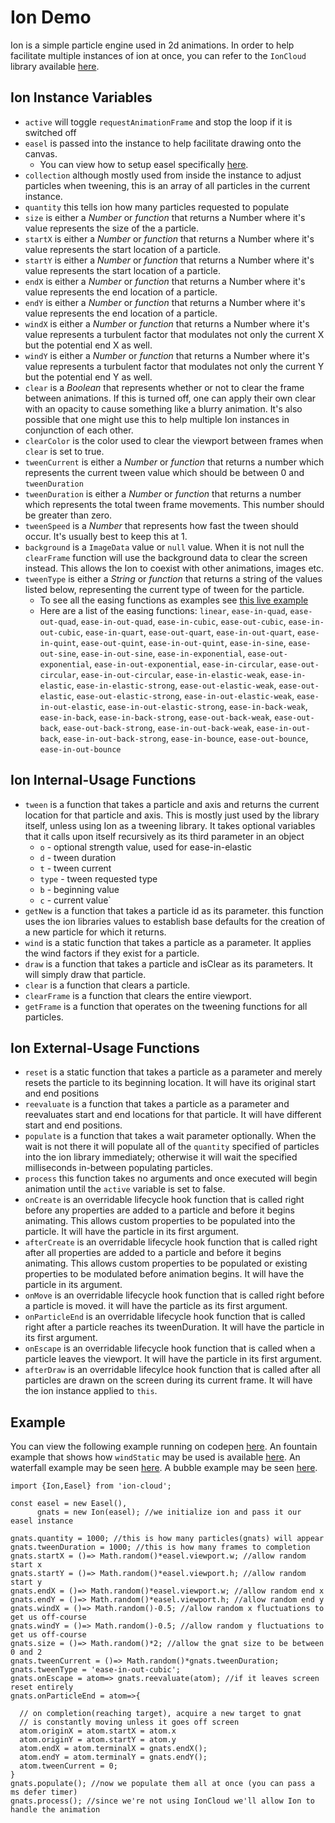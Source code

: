 # Ion Demo
Ion is a simple particle engine used in 2d animations. In order to help facilitate multiple instances of ion at once, you can refer to the `IonCloud` library available [here](https://github.com/NathanielInman/ion-cloud).

## Ion Instance Variables
- `active` will toggle `requestAnimationFrame` and stop the loop if it is switched off
- `easel` is passed into the instance to help facilitate drawing onto the canvas.
  - You can view how to setup easel specifically [here](https://github.com/NathanielInman/ion-cloud#easel-setup).
- `collection` although mostly used from inside the instance to adjust particles when tweening, this is an array of all particles in the current instance.
- `quantity` this tells ion how many particles requested to populate
- `size` is either a *Number* or *function* that returns a Number where it's value represents the size of the a particle.
- `startX` is either a *Number* or *function* that returns a Number where it's value represents the start location of a particle.
- `startY` is either a *Number* or *function* that returns a Number where it's value represents the start location of a particle.
- `endX` is either a *Number* or *function* that returns a Number where it's value represents the end location of a particle.
- `endY` is either a *Number* or *function* that returns a Number where it's value represents the end location of a particle.
- `windX` is either a *Number* or *function* that returns a Number where it's value represents a turbulent factor that modulates not only the current X but the potential end X as well.
- `windY` is either a *Number* or *function* that returns a Number where it's value represents a turbulent factor that modulates not only the current Y but the potential end Y as well.
- `clear` is a *Boolean* that represents whether or not to clear the frame between animations. If this is turned off, one can apply their own clear with an opacity to cause something like a blurry animation. It's also possible that one might use this to help multiple Ion instances in conjunction of each other.
- `clearColor` is the color used to clear the viewport between frames when `clear` is set to true.
- `tweenCurrent` is either a *Number* or *function* that returns a number which represents the current tween value which should be between 0 and `tweenDuration`
- `tweenDuration` is either a *Number* or *function* that returns a number which represents the total tween frame movements. This number should be greater than zero.
- `tweenSpeed` is a *Number* that represents how fast the tween should occur. It's usually best to keep this at 1.
- `background` is a `ImageData` value or `null` value. When it is not null the `clearFrame` function will use the background data to clear the screen instead. This allows the Ion to coexist with other animations, images etc.
- `tweenType` is either a *String* or *function* that returns a string of the values listed below, representing the current type of tween for the particle.
  - To see all the easing functions as examples see [this live example](https://codepen.io/NathanielInman/pen/gKLNQE/)
  - Here are a list of the easing functions: `linear`, `ease-in-quad`, `ease-out-quad`, `ease-in-out-quad`, `ease-in-cubic`, `ease-out-cubic`, `ease-in-out-cubic`, `ease-in-quart`, `ease-out-quart`, `ease-in-out-quart`, `ease-in-quint`, `ease-out-quint`, `ease-in-out-quint`, `ease-in-sine`, `ease-out-sine`, `ease-in-out-sine`, `ease-in-exponential`, `ease-out-exponential`, `ease-in-out-exponential`, `ease-in-circular`, `ease-out-circular`, `ease-in-out-circular`, `ease-in-elastic-weak`, `ease-in-elastic`, `ease-in-elastic-strong`, `ease-out-elastic-weak`, `ease-out-elastic`, `ease-out-elastic-strong`, `ease-in-out-elastic-weak`, `ease-in-out-elastic`, `ease-in-out-elastic-strong`, `ease-in-back-weak`, `ease-in-back`, `ease-in-back-strong`, `ease-out-back-weak`, `ease-out-back`, `ease-out-back-strong`, `ease-in-out-back-weak`, `ease-in-out-back`, `ease-in-out-back-strong`, `ease-in-bounce`, `ease-out-bounce`, `ease-in-out-bounce`

## Ion Internal-Usage Functions
  - `tween` is a function that takes a particle and axis and returns the current location for that particle and axis. This is mostly just used by the library itself, unless using Ion as a tweening library. It takes optional variables that it calls upon itself recursively as its third parameter in an object
    - `o` - optional strength value, used for ease-in-elastic
    - `d` - tween duration
    - `t` - tween current
    - `type` - tween requested type
    - `b` - beginning value
    - `c` - current value`
  - `getNew` is a function that takes a particle id as its parameter. this function uses the ion libraries values to establish base defaults for the creation of a new particle for which it returns.
  - `wind` is a static function that takes a particle as a parameter. It applies the wind factors if they exist for a particle.
  - `draw` is a function that takes a particle and isClear as its parameters. It will simply draw that particle.
  - `clear` is a function that clears a particle.
  - `clearFrame` is a function that clears the entire viewport.
  - `getFrame` is a function that operates on the tweening functions for all particles.

## Ion External-Usage Functions
  - `reset` is a static function that takes a particle as a parameter and merely resets the particle to its beginning location. It will have its original start and end positions
  - `reevaluate` is a function that takes a particle as a parameter and reevaluates start and end locations for that particle. It will have different start and end positions.
  - `populate` is a function that takes a wait parameter optionally. When the wait is not there it will populate all of the `quantity` specified of particles into the ion library immediately; otherwise it will wait the specified milliseconds in-between populating particles.
  - `process` this function takes no arguments and once executed will begin animation until the `active` variable is set to false.
  - `onCreate` is an overridable lifecycle hook function that is called right before any properties are added to a particle and before it begins animating. This allows custom properties to be populated into the particle. It will have the particle in its first argument.
  - `afterCreate` is an overridable lifecycle hook function that is called right after all properties are added to a particle and before it begins animating. This allows custom properties to be populated or existing properties to be modulated before animation begins. It will have the particle in its argument.
  - `onMove` is an overridable lifecycle hook function that is called right before a particle is moved. it will have the particle as its first argument.
  - `onParticleEnd` is an overridable lifecycle hook function that is called right after a particle reaches its tweenDuration. It will have the particle in its first argument.
  - `onEscape` is an overridable lifecycle hook function that is called when a particle leaves the viewport. It will have the particle in its first argument.
  - `afterDraw` is an overridable lifecylce hook function that is called after all particles are drawn on the screen during its current frame. It will have the ion instance applied to `this`.

## Example

You can view the following example running on codepen [here](https://codepen.io/NathanielInman/pen/ogYjwE).
An fountain example that shows how `windStatic` may be used is available [here](https://codepen.io/NathanielInman/pen/LEbpye).
An waterfall example may be seen [here](https://codepen.io/NathanielInman/pen/yyVYXe).
A bubble example may be seen [here](https://codepen.io/NathanielInman/pen/pKyNVb).

```
import {Ion,Easel} from 'ion-cloud';

const easel = new Easel(),
      gnats = new Ion(easel); //we initialize ion and pass it our easel instance

gnats.quantity = 1000; //this is how many particles(gnats) will appear
gnats.tweenDuration = 1000; //this is how many frames to completion
gnats.startX = ()=> Math.random()*easel.viewport.w; //allow random start x
gnats.startY = ()=> Math.random()*easel.viewport.h; //allow random start y
gnats.endX = ()=> Math.random()*easel.viewport.w; //allow random end x
gnats.endY = ()=> Math.random()*easel.viewport.h; //allow random end y
gnats.windX = ()=> Math.random()-0.5; //allow random x fluctuations to get us off-course
gnats.windY = ()=> Math.random()-0.5; //allow random y fluctuations to get us off-course
gnats.size = ()=> Math.random()*2; //allow the gnat size to be between 0 and 2
gnats.tweenCurrent = ()=> Math.random()*gnats.tweenDuration;
gnats.tweenType = 'ease-in-out-cubic';
gnats.onEscape = atom=> gnats.reevaluate(atom); //if it leaves screen reset entirely
gnats.onParticleEnd = atom=>{

  // on completion(reaching target), acquire a new target to gnat
  // is constantly moving unless it goes off screen
  atom.originX = atom.startX = atom.x
  atom.originY = atom.startY = atom.y
  atom.endX = atom.terminalX = gnats.endX();
  atom.endY = atom.terminalY = gnats.endY();
  atom.tweenCurrent = 0;
}
gnats.populate(); //now we populate them all at once (you can pass a ms defer timer)
gnats.process(); //since we're not using IonCloud we'll allow Ion to handle the animation
```
